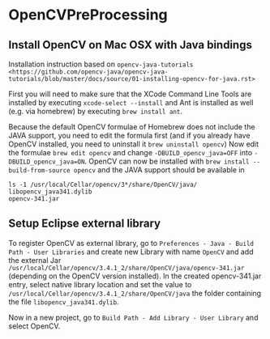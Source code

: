 # OpenCVPreProcessing

## Install OpenCV on Mac OSX with Java bindings
Installation instruction based on ``opencv-java-tutorials <https://github.com/opencv-java/opencv-java-tutorials/blob/master/docs/source/01-installing-opencv-for-java.rst>``

First you will need to make sure that the XCode Command Line Tools are installed by executing ``xcode-select --install`` and Ant is installed as well (e.g. via homebrew) by executing ``brew install ant``.

Because the default OpenCV formulae of Homebrew does not include the JAVA support, you need to edit the formula first (and if you already have OpenCV installed, you need to uninstall it ``brew uninstall opencv``)
Now edit the formulae ``brew edit opencv`` and change ``-DBUILD_opencv_java=OFF`` into ``-DBUILD_opencv_java=ON``.
OpenCV can now be installed with ``brew install --build-from-source opencv`` and the JAVA support should be available in
```
ls -1 /usr/local/Cellar/opencv/3*/share/OpenCV/java/
libopencv_java341.dylib
opencv-341.jar
```

## Setup Eclipse external library
To register OpenCV as external library, go to ``Preferences - Java - Build Path - User Libraries`` and create new Library with name ``OpenCV`` and add the external Jar ``/usr/local/Cellar/opencv/3.4.1_2/share/OpenCV/java/opencv-341.jar`` (depending on the OpenCV version installed).
In the created opencv-341.jar entry, select native library location and set the value to ``/usr/local/Cellar/opencv/3.4.1_2/share/OpenCV/java`` the folder containing the file ``libopencv_java341.dylib``.

Now in a new project, go to ``Build Path - Add Library - User Library`` and select OpenCV.


